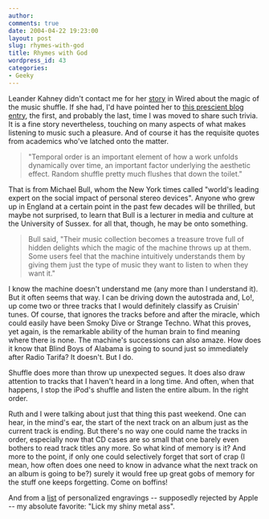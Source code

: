 ```yaml
---
author:
comments: true
date: 2004-04-22 19:23:00
layout: post
slug: rhymes-with-god
title: Rhymes with God
wordpress_id: 43
categories:
- Geeky
---
```


Leander Kahney didn't contact me for her [story](http://www.wired.com/news/culture/0,1284,63068,00.html) in Wired about the magic of the music shuffle. If she had, I'd have pointed her to [this prescient blog entry](http://jeremycherfas.net/wp/archives/2004/01/07/musical-serendipity/), the first, and probably the last, time I was moved to share such trivia. It is a fine story nevertheless, touching on many aspects of what makes listening to music such a pleasure. And of course it has the requisite quotes from academics who've latched onto the matter.

> "Temporal order is an important element of how a work unfolds dynamically over time, an important factor underlying the aesthetic effect. Random shuffle pretty much flushes that down the toilet."

That is from Michael Bull, whom the New York times called "world's leading expert on the social impact of personal stereo devices". Anyone who grew up in England at a certain point in the past few decades will be thrilled, but maybe not surprised, to learn that Bull is a lecturer in media and culture at the University of Sussex. for all that, though, he may be onto something.

> Bull said, "Their music collection becomes a treasure trove full of hidden delights which the magic of the machine throws up at them. Some users feel that the machine intuitively understands them by giving them just the type of music they want to listen to when they want it."

I know the machine doesn't understand me (any more than I understand it). But it often seems that way. I can be driving down the autostrada and, Lo!, up come two or three tracks that I would definitely classify as Cruisin' tunes. Of course, that ignores the tracks before and after the miracle, which could easily have been Smoky Dive or Strange Techno. What this proves, yet again, is the remarkable ability of the human brain to find meaning where there is none. The machine's successions can also amaze. How does it know that Blind Boys of Alabama is going to sound just so immediately after Radio Tarifa? It doesn't. But I do.

Shuffle does more than throw up unexpected segues. It does also draw attention to tracks that I haven't heard in a long time. And often, when that happens, I stop the iPod's shuffle and listen the entire album. In the right order.

Ruth and I were talking about just that thing this past weekend. One can hear, in the mind's ear, the start of the next track on an album just as the current track is ending. But there's no way one could name the tracks in order, especially now that CD cases are so small that one barely even bothers to read track titles any more. So what kind of memory is it? And more to the point, if only one could selectively forget that sort of crap (I mean, how often does one need to know in advance what the next track on an album is going to be?) surely it would free up great gobs of memory for the stuff one keeps forgetting. Come on boffins!

And from a [list](http://www.methodshop.com/mp3/articles/iPodEngraving/index.stm) of personalized engravings -- supposedly rejected by Apple -- my absolute favorite: "Lick my shiny metal ass".
